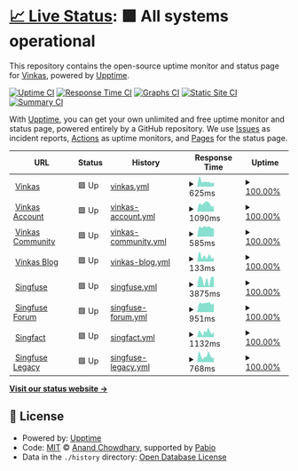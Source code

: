 # [📈 Live Status](https://vinkashq.github.io/upptime): <!--live status--> **🟩 All systems operational**

This repository contains the open-source uptime monitor and status page for [Vinkas](https://vinkas.com), powered by [Upptime](https://github.com/upptime/upptime).

[![Uptime CI](https://github.com/vinkashq/upptime/workflows/Uptime%20CI/badge.svg)](https://github.com/vinkashq/upptime/actions?query=workflow%3A%22Uptime+CI%22)
[![Response Time CI](https://github.com/vinkashq/upptime/workflows/Response%20Time%20CI/badge.svg)](https://github.com/vinkashq/upptime/actions?query=workflow%3A%22Response+Time+CI%22)
[![Graphs CI](https://github.com/vinkashq/upptime/workflows/Graphs%20CI/badge.svg)](https://github.com/vinkashq/upptime/actions?query=workflow%3A%22Graphs+CI%22)
[![Static Site CI](https://github.com/vinkashq/upptime/workflows/Static%20Site%20CI/badge.svg)](https://github.com/vinkashq/upptime/actions?query=workflow%3A%22Static+Site+CI%22)
[![Summary CI](https://github.com/vinkashq/upptime/workflows/Summary%20CI/badge.svg)](https://github.com/vinkashq/upptime/actions?query=workflow%3A%22Summary+CI%22)

With [Upptime](https://upptime.js.org), you can get your own unlimited and free uptime monitor and status page, powered entirely by a GitHub repository. We use [Issues](https://github.com/vinkashq/upptime/issues) as incident reports, [Actions](https://github.com/vinkashq/upptime/actions) as uptime monitors, and [Pages](https://vinkashq.github.io/upptime) for the status page.

<!--start: status pages-->
<!-- This summary is generated by Upptime (https://github.com/upptime/upptime) -->
<!-- Do not edit this manually, your changes will be overwritten -->
<!-- prettier-ignore -->
| URL | Status | History | Response Time | Uptime |
| --- | ------ | ------- | ------------- | ------ |
| <img alt="" src="https://icons.duckduckgo.com/ip3/vinkas.com.ico" height="13"> [Vinkas](https://vinkas.com/up) | 🟩 Up | [vinkas.yml](https://github.com/vinkashq/upptime/commits/HEAD/history/vinkas.yml) | <details><summary><img alt="Response time graph" src="./graphs/vinkas/response-time-week.png" height="20"> 625ms</summary><br><a href="https://status.vinkas.com/history/vinkas"><img alt="Response time 712" src="https://img.shields.io/endpoint?url=https%3A%2F%2Fraw.githubusercontent.com%2Fvinkashq%2Fupptime%2FHEAD%2Fapi%2Fvinkas%2Fresponse-time.json"></a><br><a href="https://status.vinkas.com/history/vinkas"><img alt="24-hour response time 499" src="https://img.shields.io/endpoint?url=https%3A%2F%2Fraw.githubusercontent.com%2Fvinkashq%2Fupptime%2FHEAD%2Fapi%2Fvinkas%2Fresponse-time-day.json"></a><br><a href="https://status.vinkas.com/history/vinkas"><img alt="7-day response time 625" src="https://img.shields.io/endpoint?url=https%3A%2F%2Fraw.githubusercontent.com%2Fvinkashq%2Fupptime%2FHEAD%2Fapi%2Fvinkas%2Fresponse-time-week.json"></a><br><a href="https://status.vinkas.com/history/vinkas"><img alt="30-day response time 785" src="https://img.shields.io/endpoint?url=https%3A%2F%2Fraw.githubusercontent.com%2Fvinkashq%2Fupptime%2FHEAD%2Fapi%2Fvinkas%2Fresponse-time-month.json"></a><br><a href="https://status.vinkas.com/history/vinkas"><img alt="1-year response time 712" src="https://img.shields.io/endpoint?url=https%3A%2F%2Fraw.githubusercontent.com%2Fvinkashq%2Fupptime%2FHEAD%2Fapi%2Fvinkas%2Fresponse-time-year.json"></a></details> | <details><summary><a href="https://status.vinkas.com/history/vinkas">100.00%</a></summary><a href="https://status.vinkas.com/history/vinkas"><img alt="All-time uptime 98.97%" src="https://img.shields.io/endpoint?url=https%3A%2F%2Fraw.githubusercontent.com%2Fvinkashq%2Fupptime%2FHEAD%2Fapi%2Fvinkas%2Fuptime.json"></a><br><a href="https://status.vinkas.com/history/vinkas"><img alt="24-hour uptime 100.00%" src="https://img.shields.io/endpoint?url=https%3A%2F%2Fraw.githubusercontent.com%2Fvinkashq%2Fupptime%2FHEAD%2Fapi%2Fvinkas%2Fuptime-day.json"></a><br><a href="https://status.vinkas.com/history/vinkas"><img alt="7-day uptime 100.00%" src="https://img.shields.io/endpoint?url=https%3A%2F%2Fraw.githubusercontent.com%2Fvinkashq%2Fupptime%2FHEAD%2Fapi%2Fvinkas%2Fuptime-week.json"></a><br><a href="https://status.vinkas.com/history/vinkas"><img alt="30-day uptime 100.00%" src="https://img.shields.io/endpoint?url=https%3A%2F%2Fraw.githubusercontent.com%2Fvinkashq%2Fupptime%2FHEAD%2Fapi%2Fvinkas%2Fuptime-month.json"></a><br><a href="https://status.vinkas.com/history/vinkas"><img alt="1-year uptime 98.97%" src="https://img.shields.io/endpoint?url=https%3A%2F%2Fraw.githubusercontent.com%2Fvinkashq%2Fupptime%2FHEAD%2Fapi%2Fvinkas%2Fuptime-year.json"></a></details>
| <img alt="" src="https://icons.duckduckgo.com/ip3/account.vinkas.com.ico" height="13"> [Vinkas Account](https://account.vinkas.com/health) | 🟩 Up | [vinkas-account.yml](https://github.com/vinkashq/upptime/commits/HEAD/history/vinkas-account.yml) | <details><summary><img alt="Response time graph" src="./graphs/vinkas-account/response-time-week.png" height="20"> 1090ms</summary><br><a href="https://status.vinkas.com/history/vinkas-account"><img alt="Response time 1020" src="https://img.shields.io/endpoint?url=https%3A%2F%2Fraw.githubusercontent.com%2Fvinkashq%2Fupptime%2FHEAD%2Fapi%2Fvinkas-account%2Fresponse-time.json"></a><br><a href="https://status.vinkas.com/history/vinkas-account"><img alt="24-hour response time 744" src="https://img.shields.io/endpoint?url=https%3A%2F%2Fraw.githubusercontent.com%2Fvinkashq%2Fupptime%2FHEAD%2Fapi%2Fvinkas-account%2Fresponse-time-day.json"></a><br><a href="https://status.vinkas.com/history/vinkas-account"><img alt="7-day response time 1090" src="https://img.shields.io/endpoint?url=https%3A%2F%2Fraw.githubusercontent.com%2Fvinkashq%2Fupptime%2FHEAD%2Fapi%2Fvinkas-account%2Fresponse-time-week.json"></a><br><a href="https://status.vinkas.com/history/vinkas-account"><img alt="30-day response time 1024" src="https://img.shields.io/endpoint?url=https%3A%2F%2Fraw.githubusercontent.com%2Fvinkashq%2Fupptime%2FHEAD%2Fapi%2Fvinkas-account%2Fresponse-time-month.json"></a><br><a href="https://status.vinkas.com/history/vinkas-account"><img alt="1-year response time 1020" src="https://img.shields.io/endpoint?url=https%3A%2F%2Fraw.githubusercontent.com%2Fvinkashq%2Fupptime%2FHEAD%2Fapi%2Fvinkas-account%2Fresponse-time-year.json"></a></details> | <details><summary><a href="https://status.vinkas.com/history/vinkas-account">100.00%</a></summary><a href="https://status.vinkas.com/history/vinkas-account"><img alt="All-time uptime 100.00%" src="https://img.shields.io/endpoint?url=https%3A%2F%2Fraw.githubusercontent.com%2Fvinkashq%2Fupptime%2FHEAD%2Fapi%2Fvinkas-account%2Fuptime.json"></a><br><a href="https://status.vinkas.com/history/vinkas-account"><img alt="24-hour uptime 100.00%" src="https://img.shields.io/endpoint?url=https%3A%2F%2Fraw.githubusercontent.com%2Fvinkashq%2Fupptime%2FHEAD%2Fapi%2Fvinkas-account%2Fuptime-day.json"></a><br><a href="https://status.vinkas.com/history/vinkas-account"><img alt="7-day uptime 100.00%" src="https://img.shields.io/endpoint?url=https%3A%2F%2Fraw.githubusercontent.com%2Fvinkashq%2Fupptime%2FHEAD%2Fapi%2Fvinkas-account%2Fuptime-week.json"></a><br><a href="https://status.vinkas.com/history/vinkas-account"><img alt="30-day uptime 100.00%" src="https://img.shields.io/endpoint?url=https%3A%2F%2Fraw.githubusercontent.com%2Fvinkashq%2Fupptime%2FHEAD%2Fapi%2Fvinkas-account%2Fuptime-month.json"></a><br><a href="https://status.vinkas.com/history/vinkas-account"><img alt="1-year uptime 100.00%" src="https://img.shields.io/endpoint?url=https%3A%2F%2Fraw.githubusercontent.com%2Fvinkashq%2Fupptime%2FHEAD%2Fapi%2Fvinkas-account%2Fuptime-year.json"></a></details>
| <img alt="" src="https://icons.duckduckgo.com/ip3/community.vinkas.com.ico" height="13"> [Vinkas Community](https://community.vinkas.com/srv/status) | 🟩 Up | [vinkas-community.yml](https://github.com/vinkashq/upptime/commits/HEAD/history/vinkas-community.yml) | <details><summary><img alt="Response time graph" src="./graphs/vinkas-community/response-time-week.png" height="20"> 585ms</summary><br><a href="https://status.vinkas.com/history/vinkas-community"><img alt="Response time 631" src="https://img.shields.io/endpoint?url=https%3A%2F%2Fraw.githubusercontent.com%2Fvinkashq%2Fupptime%2FHEAD%2Fapi%2Fvinkas-community%2Fresponse-time.json"></a><br><a href="https://status.vinkas.com/history/vinkas-community"><img alt="24-hour response time 527" src="https://img.shields.io/endpoint?url=https%3A%2F%2Fraw.githubusercontent.com%2Fvinkashq%2Fupptime%2FHEAD%2Fapi%2Fvinkas-community%2Fresponse-time-day.json"></a><br><a href="https://status.vinkas.com/history/vinkas-community"><img alt="7-day response time 585" src="https://img.shields.io/endpoint?url=https%3A%2F%2Fraw.githubusercontent.com%2Fvinkashq%2Fupptime%2FHEAD%2Fapi%2Fvinkas-community%2Fresponse-time-week.json"></a><br><a href="https://status.vinkas.com/history/vinkas-community"><img alt="30-day response time 621" src="https://img.shields.io/endpoint?url=https%3A%2F%2Fraw.githubusercontent.com%2Fvinkashq%2Fupptime%2FHEAD%2Fapi%2Fvinkas-community%2Fresponse-time-month.json"></a><br><a href="https://status.vinkas.com/history/vinkas-community"><img alt="1-year response time 631" src="https://img.shields.io/endpoint?url=https%3A%2F%2Fraw.githubusercontent.com%2Fvinkashq%2Fupptime%2FHEAD%2Fapi%2Fvinkas-community%2Fresponse-time-year.json"></a></details> | <details><summary><a href="https://status.vinkas.com/history/vinkas-community">100.00%</a></summary><a href="https://status.vinkas.com/history/vinkas-community"><img alt="All-time uptime 96.76%" src="https://img.shields.io/endpoint?url=https%3A%2F%2Fraw.githubusercontent.com%2Fvinkashq%2Fupptime%2FHEAD%2Fapi%2Fvinkas-community%2Fuptime.json"></a><br><a href="https://status.vinkas.com/history/vinkas-community"><img alt="24-hour uptime 100.00%" src="https://img.shields.io/endpoint?url=https%3A%2F%2Fraw.githubusercontent.com%2Fvinkashq%2Fupptime%2FHEAD%2Fapi%2Fvinkas-community%2Fuptime-day.json"></a><br><a href="https://status.vinkas.com/history/vinkas-community"><img alt="7-day uptime 100.00%" src="https://img.shields.io/endpoint?url=https%3A%2F%2Fraw.githubusercontent.com%2Fvinkashq%2Fupptime%2FHEAD%2Fapi%2Fvinkas-community%2Fuptime-week.json"></a><br><a href="https://status.vinkas.com/history/vinkas-community"><img alt="30-day uptime 98.43%" src="https://img.shields.io/endpoint?url=https%3A%2F%2Fraw.githubusercontent.com%2Fvinkashq%2Fupptime%2FHEAD%2Fapi%2Fvinkas-community%2Fuptime-month.json"></a><br><a href="https://status.vinkas.com/history/vinkas-community"><img alt="1-year uptime 96.76%" src="https://img.shields.io/endpoint?url=https%3A%2F%2Fraw.githubusercontent.com%2Fvinkashq%2Fupptime%2FHEAD%2Fapi%2Fvinkas-community%2Fuptime-year.json"></a></details>
| <img alt="" src="https://icons.duckduckgo.com/ip3/blog.vinkas.com.ico" height="13"> [Vinkas Blog](https://blog.vinkas.com) | 🟩 Up | [vinkas-blog.yml](https://github.com/vinkashq/upptime/commits/HEAD/history/vinkas-blog.yml) | <details><summary><img alt="Response time graph" src="./graphs/vinkas-blog/response-time-week.png" height="20"> 133ms</summary><br><a href="https://status.vinkas.com/history/vinkas-blog"><img alt="Response time 128" src="https://img.shields.io/endpoint?url=https%3A%2F%2Fraw.githubusercontent.com%2Fvinkashq%2Fupptime%2FHEAD%2Fapi%2Fvinkas-blog%2Fresponse-time.json"></a><br><a href="https://status.vinkas.com/history/vinkas-blog"><img alt="24-hour response time 94" src="https://img.shields.io/endpoint?url=https%3A%2F%2Fraw.githubusercontent.com%2Fvinkashq%2Fupptime%2FHEAD%2Fapi%2Fvinkas-blog%2Fresponse-time-day.json"></a><br><a href="https://status.vinkas.com/history/vinkas-blog"><img alt="7-day response time 133" src="https://img.shields.io/endpoint?url=https%3A%2F%2Fraw.githubusercontent.com%2Fvinkashq%2Fupptime%2FHEAD%2Fapi%2Fvinkas-blog%2Fresponse-time-week.json"></a><br><a href="https://status.vinkas.com/history/vinkas-blog"><img alt="30-day response time 125" src="https://img.shields.io/endpoint?url=https%3A%2F%2Fraw.githubusercontent.com%2Fvinkashq%2Fupptime%2FHEAD%2Fapi%2Fvinkas-blog%2Fresponse-time-month.json"></a><br><a href="https://status.vinkas.com/history/vinkas-blog"><img alt="1-year response time 128" src="https://img.shields.io/endpoint?url=https%3A%2F%2Fraw.githubusercontent.com%2Fvinkashq%2Fupptime%2FHEAD%2Fapi%2Fvinkas-blog%2Fresponse-time-year.json"></a></details> | <details><summary><a href="https://status.vinkas.com/history/vinkas-blog">100.00%</a></summary><a href="https://status.vinkas.com/history/vinkas-blog"><img alt="All-time uptime 100.00%" src="https://img.shields.io/endpoint?url=https%3A%2F%2Fraw.githubusercontent.com%2Fvinkashq%2Fupptime%2FHEAD%2Fapi%2Fvinkas-blog%2Fuptime.json"></a><br><a href="https://status.vinkas.com/history/vinkas-blog"><img alt="24-hour uptime 100.00%" src="https://img.shields.io/endpoint?url=https%3A%2F%2Fraw.githubusercontent.com%2Fvinkashq%2Fupptime%2FHEAD%2Fapi%2Fvinkas-blog%2Fuptime-day.json"></a><br><a href="https://status.vinkas.com/history/vinkas-blog"><img alt="7-day uptime 100.00%" src="https://img.shields.io/endpoint?url=https%3A%2F%2Fraw.githubusercontent.com%2Fvinkashq%2Fupptime%2FHEAD%2Fapi%2Fvinkas-blog%2Fuptime-week.json"></a><br><a href="https://status.vinkas.com/history/vinkas-blog"><img alt="30-day uptime 100.00%" src="https://img.shields.io/endpoint?url=https%3A%2F%2Fraw.githubusercontent.com%2Fvinkashq%2Fupptime%2FHEAD%2Fapi%2Fvinkas-blog%2Fuptime-month.json"></a><br><a href="https://status.vinkas.com/history/vinkas-blog"><img alt="1-year uptime 100.00%" src="https://img.shields.io/endpoint?url=https%3A%2F%2Fraw.githubusercontent.com%2Fvinkashq%2Fupptime%2FHEAD%2Fapi%2Fvinkas-blog%2Fuptime-year.json"></a></details>
| <img alt="" src="https://icons.duckduckgo.com/ip3/singfuse.com.ico" height="13"> [Singfuse](https://singfuse.com) | 🟩 Up | [singfuse.yml](https://github.com/vinkashq/upptime/commits/HEAD/history/singfuse.yml) | <details><summary><img alt="Response time graph" src="./graphs/singfuse/response-time-week.png" height="20"> 3875ms</summary><br><a href="https://status.vinkas.com/history/singfuse"><img alt="Response time 3244" src="https://img.shields.io/endpoint?url=https%3A%2F%2Fraw.githubusercontent.com%2Fvinkashq%2Fupptime%2FHEAD%2Fapi%2Fsingfuse%2Fresponse-time.json"></a><br><a href="https://status.vinkas.com/history/singfuse"><img alt="24-hour response time 5272" src="https://img.shields.io/endpoint?url=https%3A%2F%2Fraw.githubusercontent.com%2Fvinkashq%2Fupptime%2FHEAD%2Fapi%2Fsingfuse%2Fresponse-time-day.json"></a><br><a href="https://status.vinkas.com/history/singfuse"><img alt="7-day response time 3875" src="https://img.shields.io/endpoint?url=https%3A%2F%2Fraw.githubusercontent.com%2Fvinkashq%2Fupptime%2FHEAD%2Fapi%2Fsingfuse%2Fresponse-time-week.json"></a><br><a href="https://status.vinkas.com/history/singfuse"><img alt="30-day response time 3883" src="https://img.shields.io/endpoint?url=https%3A%2F%2Fraw.githubusercontent.com%2Fvinkashq%2Fupptime%2FHEAD%2Fapi%2Fsingfuse%2Fresponse-time-month.json"></a><br><a href="https://status.vinkas.com/history/singfuse"><img alt="1-year response time 3244" src="https://img.shields.io/endpoint?url=https%3A%2F%2Fraw.githubusercontent.com%2Fvinkashq%2Fupptime%2FHEAD%2Fapi%2Fsingfuse%2Fresponse-time-year.json"></a></details> | <details><summary><a href="https://status.vinkas.com/history/singfuse">100.00%</a></summary><a href="https://status.vinkas.com/history/singfuse"><img alt="All-time uptime 99.45%" src="https://img.shields.io/endpoint?url=https%3A%2F%2Fraw.githubusercontent.com%2Fvinkashq%2Fupptime%2FHEAD%2Fapi%2Fsingfuse%2Fuptime.json"></a><br><a href="https://status.vinkas.com/history/singfuse"><img alt="24-hour uptime 100.00%" src="https://img.shields.io/endpoint?url=https%3A%2F%2Fraw.githubusercontent.com%2Fvinkashq%2Fupptime%2FHEAD%2Fapi%2Fsingfuse%2Fuptime-day.json"></a><br><a href="https://status.vinkas.com/history/singfuse"><img alt="7-day uptime 100.00%" src="https://img.shields.io/endpoint?url=https%3A%2F%2Fraw.githubusercontent.com%2Fvinkashq%2Fupptime%2FHEAD%2Fapi%2Fsingfuse%2Fuptime-week.json"></a><br><a href="https://status.vinkas.com/history/singfuse"><img alt="30-day uptime 100.00%" src="https://img.shields.io/endpoint?url=https%3A%2F%2Fraw.githubusercontent.com%2Fvinkashq%2Fupptime%2FHEAD%2Fapi%2Fsingfuse%2Fuptime-month.json"></a><br><a href="https://status.vinkas.com/history/singfuse"><img alt="1-year uptime 99.45%" src="https://img.shields.io/endpoint?url=https%3A%2F%2Fraw.githubusercontent.com%2Fvinkashq%2Fupptime%2FHEAD%2Fapi%2Fsingfuse%2Fuptime-year.json"></a></details>
| <img alt="" src="https://icons.duckduckgo.com/ip3/forum.singfuse.com.ico" height="13"> [Singfuse Forum](https://forum.singfuse.com/srv/status) | 🟩 Up | [singfuse-forum.yml](https://github.com/vinkashq/upptime/commits/HEAD/history/singfuse-forum.yml) | <details><summary><img alt="Response time graph" src="./graphs/singfuse-forum/response-time-week.png" height="20"> 951ms</summary><br><a href="https://status.vinkas.com/history/singfuse-forum"><img alt="Response time 795" src="https://img.shields.io/endpoint?url=https%3A%2F%2Fraw.githubusercontent.com%2Fvinkashq%2Fupptime%2FHEAD%2Fapi%2Fsingfuse-forum%2Fresponse-time.json"></a><br><a href="https://status.vinkas.com/history/singfuse-forum"><img alt="24-hour response time 937" src="https://img.shields.io/endpoint?url=https%3A%2F%2Fraw.githubusercontent.com%2Fvinkashq%2Fupptime%2FHEAD%2Fapi%2Fsingfuse-forum%2Fresponse-time-day.json"></a><br><a href="https://status.vinkas.com/history/singfuse-forum"><img alt="7-day response time 951" src="https://img.shields.io/endpoint?url=https%3A%2F%2Fraw.githubusercontent.com%2Fvinkashq%2Fupptime%2FHEAD%2Fapi%2Fsingfuse-forum%2Fresponse-time-week.json"></a><br><a href="https://status.vinkas.com/history/singfuse-forum"><img alt="30-day response time 865" src="https://img.shields.io/endpoint?url=https%3A%2F%2Fraw.githubusercontent.com%2Fvinkashq%2Fupptime%2FHEAD%2Fapi%2Fsingfuse-forum%2Fresponse-time-month.json"></a><br><a href="https://status.vinkas.com/history/singfuse-forum"><img alt="1-year response time 795" src="https://img.shields.io/endpoint?url=https%3A%2F%2Fraw.githubusercontent.com%2Fvinkashq%2Fupptime%2FHEAD%2Fapi%2Fsingfuse-forum%2Fresponse-time-year.json"></a></details> | <details><summary><a href="https://status.vinkas.com/history/singfuse-forum">100.00%</a></summary><a href="https://status.vinkas.com/history/singfuse-forum"><img alt="All-time uptime 98.88%" src="https://img.shields.io/endpoint?url=https%3A%2F%2Fraw.githubusercontent.com%2Fvinkashq%2Fupptime%2FHEAD%2Fapi%2Fsingfuse-forum%2Fuptime.json"></a><br><a href="https://status.vinkas.com/history/singfuse-forum"><img alt="24-hour uptime 100.00%" src="https://img.shields.io/endpoint?url=https%3A%2F%2Fraw.githubusercontent.com%2Fvinkashq%2Fupptime%2FHEAD%2Fapi%2Fsingfuse-forum%2Fuptime-day.json"></a><br><a href="https://status.vinkas.com/history/singfuse-forum"><img alt="7-day uptime 100.00%" src="https://img.shields.io/endpoint?url=https%3A%2F%2Fraw.githubusercontent.com%2Fvinkashq%2Fupptime%2FHEAD%2Fapi%2Fsingfuse-forum%2Fuptime-week.json"></a><br><a href="https://status.vinkas.com/history/singfuse-forum"><img alt="30-day uptime 98.06%" src="https://img.shields.io/endpoint?url=https%3A%2F%2Fraw.githubusercontent.com%2Fvinkashq%2Fupptime%2FHEAD%2Fapi%2Fsingfuse-forum%2Fuptime-month.json"></a><br><a href="https://status.vinkas.com/history/singfuse-forum"><img alt="1-year uptime 98.88%" src="https://img.shields.io/endpoint?url=https%3A%2F%2Fraw.githubusercontent.com%2Fvinkashq%2Fupptime%2FHEAD%2Fapi%2Fsingfuse-forum%2Fuptime-year.json"></a></details>
| <img alt="" src="https://icons.duckduckgo.com/ip3/singfact.com.ico" height="13"> [Singfact](https://singfact.com) | 🟩 Up | [singfact.yml](https://github.com/vinkashq/upptime/commits/HEAD/history/singfact.yml) | <details><summary><img alt="Response time graph" src="./graphs/singfact/response-time-week.png" height="20"> 1132ms</summary><br><a href="https://status.vinkas.com/history/singfact"><img alt="Response time 1254" src="https://img.shields.io/endpoint?url=https%3A%2F%2Fraw.githubusercontent.com%2Fvinkashq%2Fupptime%2FHEAD%2Fapi%2Fsingfact%2Fresponse-time.json"></a><br><a href="https://status.vinkas.com/history/singfact"><img alt="24-hour response time 1125" src="https://img.shields.io/endpoint?url=https%3A%2F%2Fraw.githubusercontent.com%2Fvinkashq%2Fupptime%2FHEAD%2Fapi%2Fsingfact%2Fresponse-time-day.json"></a><br><a href="https://status.vinkas.com/history/singfact"><img alt="7-day response time 1132" src="https://img.shields.io/endpoint?url=https%3A%2F%2Fraw.githubusercontent.com%2Fvinkashq%2Fupptime%2FHEAD%2Fapi%2Fsingfact%2Fresponse-time-week.json"></a><br><a href="https://status.vinkas.com/history/singfact"><img alt="30-day response time 1106" src="https://img.shields.io/endpoint?url=https%3A%2F%2Fraw.githubusercontent.com%2Fvinkashq%2Fupptime%2FHEAD%2Fapi%2Fsingfact%2Fresponse-time-month.json"></a><br><a href="https://status.vinkas.com/history/singfact"><img alt="1-year response time 1254" src="https://img.shields.io/endpoint?url=https%3A%2F%2Fraw.githubusercontent.com%2Fvinkashq%2Fupptime%2FHEAD%2Fapi%2Fsingfact%2Fresponse-time-year.json"></a></details> | <details><summary><a href="https://status.vinkas.com/history/singfact">100.00%</a></summary><a href="https://status.vinkas.com/history/singfact"><img alt="All-time uptime 98.84%" src="https://img.shields.io/endpoint?url=https%3A%2F%2Fraw.githubusercontent.com%2Fvinkashq%2Fupptime%2FHEAD%2Fapi%2Fsingfact%2Fuptime.json"></a><br><a href="https://status.vinkas.com/history/singfact"><img alt="24-hour uptime 100.00%" src="https://img.shields.io/endpoint?url=https%3A%2F%2Fraw.githubusercontent.com%2Fvinkashq%2Fupptime%2FHEAD%2Fapi%2Fsingfact%2Fuptime-day.json"></a><br><a href="https://status.vinkas.com/history/singfact"><img alt="7-day uptime 100.00%" src="https://img.shields.io/endpoint?url=https%3A%2F%2Fraw.githubusercontent.com%2Fvinkashq%2Fupptime%2FHEAD%2Fapi%2Fsingfact%2Fuptime-week.json"></a><br><a href="https://status.vinkas.com/history/singfact"><img alt="30-day uptime 99.94%" src="https://img.shields.io/endpoint?url=https%3A%2F%2Fraw.githubusercontent.com%2Fvinkashq%2Fupptime%2FHEAD%2Fapi%2Fsingfact%2Fuptime-month.json"></a><br><a href="https://status.vinkas.com/history/singfact"><img alt="1-year uptime 98.84%" src="https://img.shields.io/endpoint?url=https%3A%2F%2Fraw.githubusercontent.com%2Fvinkashq%2Fupptime%2FHEAD%2Fapi%2Fsingfact%2Fuptime-year.json"></a></details>
| <img alt="" src="https://icons.duckduckgo.com/ip3/legacy.singfuse.com.ico" height="13"> [Singfuse Legacy](https://legacy.singfuse.com/up) | 🟩 Up | [singfuse-legacy.yml](https://github.com/vinkashq/upptime/commits/HEAD/history/singfuse-legacy.yml) | <details><summary><img alt="Response time graph" src="./graphs/singfuse-legacy/response-time-week.png" height="20"> 768ms</summary><br><a href="https://status.vinkas.com/history/singfuse-legacy"><img alt="Response time 763" src="https://img.shields.io/endpoint?url=https%3A%2F%2Fraw.githubusercontent.com%2Fvinkashq%2Fupptime%2FHEAD%2Fapi%2Fsingfuse-legacy%2Fresponse-time.json"></a><br><a href="https://status.vinkas.com/history/singfuse-legacy"><img alt="24-hour response time 574" src="https://img.shields.io/endpoint?url=https%3A%2F%2Fraw.githubusercontent.com%2Fvinkashq%2Fupptime%2FHEAD%2Fapi%2Fsingfuse-legacy%2Fresponse-time-day.json"></a><br><a href="https://status.vinkas.com/history/singfuse-legacy"><img alt="7-day response time 768" src="https://img.shields.io/endpoint?url=https%3A%2F%2Fraw.githubusercontent.com%2Fvinkashq%2Fupptime%2FHEAD%2Fapi%2Fsingfuse-legacy%2Fresponse-time-week.json"></a><br><a href="https://status.vinkas.com/history/singfuse-legacy"><img alt="30-day response time 839" src="https://img.shields.io/endpoint?url=https%3A%2F%2Fraw.githubusercontent.com%2Fvinkashq%2Fupptime%2FHEAD%2Fapi%2Fsingfuse-legacy%2Fresponse-time-month.json"></a><br><a href="https://status.vinkas.com/history/singfuse-legacy"><img alt="1-year response time 763" src="https://img.shields.io/endpoint?url=https%3A%2F%2Fraw.githubusercontent.com%2Fvinkashq%2Fupptime%2FHEAD%2Fapi%2Fsingfuse-legacy%2Fresponse-time-year.json"></a></details> | <details><summary><a href="https://status.vinkas.com/history/singfuse-legacy">100.00%</a></summary><a href="https://status.vinkas.com/history/singfuse-legacy"><img alt="All-time uptime 98.41%" src="https://img.shields.io/endpoint?url=https%3A%2F%2Fraw.githubusercontent.com%2Fvinkashq%2Fupptime%2FHEAD%2Fapi%2Fsingfuse-legacy%2Fuptime.json"></a><br><a href="https://status.vinkas.com/history/singfuse-legacy"><img alt="24-hour uptime 100.00%" src="https://img.shields.io/endpoint?url=https%3A%2F%2Fraw.githubusercontent.com%2Fvinkashq%2Fupptime%2FHEAD%2Fapi%2Fsingfuse-legacy%2Fuptime-day.json"></a><br><a href="https://status.vinkas.com/history/singfuse-legacy"><img alt="7-day uptime 100.00%" src="https://img.shields.io/endpoint?url=https%3A%2F%2Fraw.githubusercontent.com%2Fvinkashq%2Fupptime%2FHEAD%2Fapi%2Fsingfuse-legacy%2Fuptime-week.json"></a><br><a href="https://status.vinkas.com/history/singfuse-legacy"><img alt="30-day uptime 100.00%" src="https://img.shields.io/endpoint?url=https%3A%2F%2Fraw.githubusercontent.com%2Fvinkashq%2Fupptime%2FHEAD%2Fapi%2Fsingfuse-legacy%2Fuptime-month.json"></a><br><a href="https://status.vinkas.com/history/singfuse-legacy"><img alt="1-year uptime 98.41%" src="https://img.shields.io/endpoint?url=https%3A%2F%2Fraw.githubusercontent.com%2Fvinkashq%2Fupptime%2FHEAD%2Fapi%2Fsingfuse-legacy%2Fuptime-year.json"></a></details>

<!--end: status pages-->

[**Visit our status website →**](https://vinkashq.github.io/upptime)

## 📄 License

- Powered by: [Upptime](https://github.com/upptime/upptime)
- Code: [MIT](./LICENSE) © [Anand Chowdhary](https://anandchowdhary.com), supported by [Pabio](https://pabio.com)
- Data in the `./history` directory: [Open Database License](https://opendatacommons.org/licenses/odbl/1-0/)
